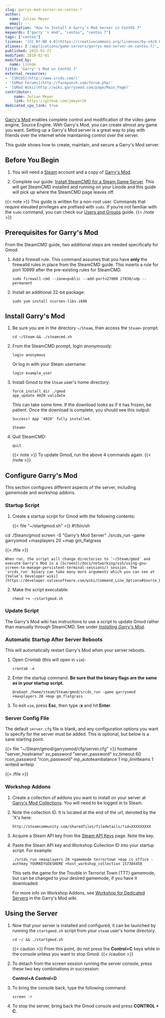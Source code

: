 ```yaml
---
slug: garrys-mod-server-on-centos-7
author:
  name: Julian Meyer
  email: --
description: "How to Install A Garry's Mod Server in CentOS 7"
keywords: ["garry''s mod", "centos", "centos 7"]
tags: ["centos"]
license: '[CC BY-ND 4.0](https://creativecommons.org/licenses/by-nd/4.0)'
aliases: ['/applications/game-servers/garrys-mod-server-on-centos-7/','/web-applications/game-servers/minecraft-ubuntu12-04/','/game-servers/garrys-mod-server-on-centos-7/']
published: 2015-01-21
modified: 2019-02-01
modified_by:
  name: Linode
title: 'Garry''s Mod on CentOS 7'
external_resources:
- '[SRCDS](http://www.srcds.com/)'
- '[GMod Forums](http://facepunch.com/forum.php)'
- '[GMod Wiki](http://wiki.garrysmod.com/page/Main_Page)'
contributor:
    name: Julian Meyer
    link: https://github.com/jmeyer2k
dedicated_cpu_link: true
---
```



[Garry's Mod](http://www.garrysmod.com/) enables complete control and modification of the video game engine, Source Engine. With Garry's Mod, you can create almost any game you want. Setting up a Garry's Mod server is a great way to play with friends over the internet while maintaining control over the server.

This guide shows how to create, maintain, and secure a Garry's Mod server.

## Before You Begin

1.  You will need a [Steam](http://store.steampowered.com) account and a copy of [Garry's Mod](http://store.steampowered.com/app/4000/).

2.  Complete our guide: [Install SteamCMD for a Steam Game Server](/docs/game-servers/install-steamcmd-for-a-steam-game-server/). This will get SteamCMD installed and running on your Linode and this guide will pick up where the SteamCMD page leaves off.

{{< note >}}
This guide is written for a non-root user. Commands that require elevated privileges are prefixed with `sudo`. If you’re not familiar with the `sudo` command, you can check our [Users and Groups](/docs/tools-reference/linux-users-and-groups/) guide.
{{< /note >}}

## Prerequisites for Garry's Mod

From the SteamCMD guide, two additional steps are needed specifically for Gmod.

1.  Add a firewall rule. This command assumes that you have **only** the firewalld rules in place from the SteamCMD guide. This inserts a rule for port 10999 after the pre-existing rules for SteamCMD.

        sudo firewall-cmd --zone=public --add-port=27000 27030/udp --permanent

2.  Install an additional 32-bit package:

        sudo yum install ncurses-libs.i686

## Install Garry's Mod

1.  Be sure you are in the directory `~/Steam`, then access the `Steam>` prompt.

        cd ~/Steam && ./steamcmd.sh

2.  From the SteamCMD prompt, login anonymously:

        login anonymous

    Or log in with your Steam username:

        login example_user

3.  Install Gmod to the `Steam` user's home directory:

        force_install_dir ./gmod
        app_update 4020 validate

    This can take some time. If the download looks as if it has frozen, be patient. Once the download is complete, you should see this output:

        Success! App '4020' fully installed.

        Steam>

4.  Quit SteamCMD:

        quit

    {{< note >}}
To update Gmod, run the above 4 commands again.
{{< /note >}}

## Configure Garry's Mod

This section configures different aspects of the server, including gamemode and workshop addons.

### Startup Script

1.  Create a startup script for Gmod with the following contents:

    {{< file "~/startgmod.sh" >}}
#!/bin/sh

cd ./Steam/gmod
screen -S "Garry's Mod Server" ./srcds_run -game garrysmod +maxplayers 20 +map gm_flatgrass

{{< /file >}}


    When run, the script will change directories to `~/Steam/gmod` and execute Garry's Mod in a [Screen](/docs/networking/ssh/using-gnu-screen-to-manage-persistent-terminal-sessions/) session. The `srcds_run` binary can take many more arguments which you can see at [Valve's Developer wiki](https://developer.valvesoftware.com/wiki/Command_Line_Options#Source_Dedicated_Server).

2.  Make the script executable:

        chmod +x ~/startgmod.sh

### Update Script

The Garry's Mod wiki has instructions to use a script to update Gmod rather than manually through SteamCMD. See under [*Installing Garry's Mod*](http://wiki.garrysmod.com/page/Linux_Dedicated_Server_Hosting).

### Automatic Startup After Server Reboots

This will automatically restart Garry's Mod when your server reboots.

1.  Open Crontab (this will open in `vim`):

        crontab -e

2.  Enter the startup command. **Be sure that the binary flags are the same as in your startup script.**

        @reboot /home/steam/Steam/gmod/srcds_run -game garrysmod +maxplayers 20 +map gm_flatgrass

3.  To exit `vim`, press **Esc**, then type **:x** and hit **Enter**.

### Server Config File

The default `server.cfg` file is blank, and any configuration options you want to specify for the server must be added. This is optional, but below is a sane starting point.

{{< file "~/Steam/gmod/garrysmod/cfg/server.cfg" >}}
hostname "server_hostname"
sv_password "server_password"
sv_timeout 60
rcon_password "rcon_password"
mp_autoteambalance 1
mp_limitteams 1
writeid
writeip

{{< /file >}}


### Workshop Addons

1.  Create a collection of addons you want to install on your server at [Garry's Mod Collections](http://steamcommunity.com/workshop/browse/?section=collections&appid=4000&p=3). You will need to be logged in to Steam.

2.  Note the collection ID. It is located at the end of the url, denoted by the 'X's here:

        http://steamcommunity.com/sharedfiles/filedetails/?id=XXXXXXXXX

3.  Acquire a Steam API key from the [Steam API Keys](http://steamcommunity.com/dev/apikey) page. Note the key.

4.  Paste the Steam API key and Workshop Collection ID into your startup script. For example:

        ./srcds_run +maxplayers 20 +gamemode terrortown +map cs_office -authkey YOURKEYGOESHERE +host_workshop_collection 157384458

    This sets the game for the Trouble in Terrorist Town (TTT) gamemode, but can be changed to your desired gamemode, if you have it downloaded.

    For more info on Workshop Addons, see [Workshop for Dedicated Servers](http://wiki.garrysmod.com/page/Workshop_for_Dedicated_Servers) in the Garry's Mod wiki.

## Using the Server

1.  Now that your server is installed and configured, it can be launched by running the `startgmod.sh` script from your `steam` user's home directory.

        cd ~/ && ./startgmod.sh

    {{< caution >}}
From this point, do not press the **Control+C** keys while in the console unless you want to stop Gmod.
{{< /caution >}}

2.  To detach from the screen session running the server console, press these two key combinations in succession:

    **Control+A**
    **Control+D**

3.  To bring the console back, type the following command:

        screen -r

4.  To stop the server, bring back the Gmod console and press **CONTROL + C**.
